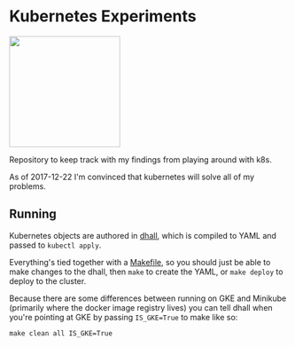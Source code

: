 Kubernetes Experiments
======================

<div>
<img src="https://cdn.rawgit.com/kubernetes/kubernetes/13c80a99/logo/logo.svg" width="200">
</div>

Repository to keep track with my findings from playing around with k8s.

As of 2017-12-22 I'm convinced that kubernetes will solve all of my problems.

Running
-------

Kubernetes objects are authored in [dhall](https://github.com/dhall-lang/dhall-lang),
which is compiled to YAML and passed to `kubectl apply`.

Everything's tied together with a [Makefile](Makefile), so you should just be able to make changes
to the dhall, then `make` to create the YAML, or `make deploy` to deploy to the cluster.

Because there are some differences between running on GKE and Minikube
(primarily where the docker image registry lives) you can tell dhall when
you're pointing at GKE by passing `IS_GKE=True` to make like so:

```
make clean all IS_GKE=True
```

